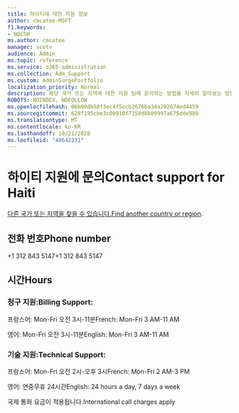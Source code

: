 ```yaml
---
title: 하이티에 대한 지원 정보
author: cmcatee-MSFT
f1.keywords:
- NOCSH
ms.author: cmcatee
manager: scotv
audience: Admin
ms.topic: reference
ms.service: o365-administration
ms.collection: Adm_Support
ms.custom: AdminSurgePortfolio
localization_priority: Normal
description: 해당 국가 또는 지역에 대한 지원 팀에 문의하는 방법을 자세히 알아보는 방법을 배워야 합니다.
ROBOTS: NOINDEX, NOFOLLOW
ms.openlocfilehash: 06b00db58f3ec4f5ecb2676ba34a292674ed4459
ms.sourcegitcommit: 628f195cbe3c00910f7350d8b09997a675dde989
ms.translationtype: MT
ms.contentlocale: ko-KR
ms.lasthandoff: 10/21/2020
ms.locfileid: "48642231"
---
```

# <a name="contact-support-for-haiti"></a><span data-ttu-id="47ca7-103">하이티 지원에 문의</span><span class="sxs-lookup"><span data-stu-id="47ca7-103">Contact support for Haiti</span></span>

<span data-ttu-id="47ca7-104">[다른 국가 또는 지역을 찾을 수 있습니다.](../contact-support-for-business-products.md)</span><span class="sxs-lookup"><span data-stu-id="47ca7-104">[Find another country or region](../contact-support-for-business-products.md).</span></span>

## <a name="phone-number"></a><span data-ttu-id="47ca7-105">전화 번호</span><span class="sxs-lookup"><span data-stu-id="47ca7-105">Phone number</span></span>
<span data-ttu-id="47ca7-106">+1 312 843 5147</span><span class="sxs-lookup"><span data-stu-id="47ca7-106">+1 312 843 5147</span></span>

## <a name="hours"></a><span data-ttu-id="47ca7-107">시간</span><span class="sxs-lookup"><span data-stu-id="47ca7-107">Hours</span></span>
### <a name="billing-support"></a><span data-ttu-id="47ca7-108">청구 지원:</span><span class="sxs-lookup"><span data-stu-id="47ca7-108">Billing Support:</span></span>

<span data-ttu-id="47ca7-109">프랑스어: Mon-Fri 오전 3시-11분</span><span class="sxs-lookup"><span data-stu-id="47ca7-109">French: Mon-Fri 3 AM-11 AM</span></span>

<span data-ttu-id="47ca7-110">영어: Mon-Fri 오전 3시-11분</span><span class="sxs-lookup"><span data-stu-id="47ca7-110">English: Mon-Fri 3 AM-11 AM</span></span>

### <a name="technical-support"></a><span data-ttu-id="47ca7-111">기술 지원:</span><span class="sxs-lookup"><span data-stu-id="47ca7-111">Technical Support:</span></span>

<span data-ttu-id="47ca7-112">프랑스어: Mon-Fri 오전 2시-오후 3시</span><span class="sxs-lookup"><span data-stu-id="47ca7-112">French: Mon-Fri 2 AM-3 PM</span></span>

<span data-ttu-id="47ca7-113">영어: 연중무휴 24시간</span><span class="sxs-lookup"><span data-stu-id="47ca7-113">English: 24 hours a day, 7 days a week</span></span>

<span data-ttu-id="47ca7-114">국제 통화 요금이 적용됩니다.</span><span class="sxs-lookup"><span data-stu-id="47ca7-114">International call charges apply</span></span>
